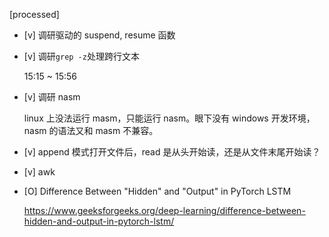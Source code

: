 [processed]

* [v] 调研驱动的 suspend, resume 函数

* [v] 调研`grep -z`处理跨行文本

    15:15 ~ 15:56

* [v] 调研 nasm

    linux 上没法运行 masm，只能运行 nasm。眼下没有 windows 开发环境，nasm 的语法又和 masm 不兼容。

* [v] append 模式打开文件后，read 是从头开始读，还是从文件末尾开始读？

* [v] awk

* [O] Difference Between "Hidden" and "Output" in PyTorch LSTM

    <https://www.geeksforgeeks.org/deep-learning/difference-between-hidden-and-output-in-pytorch-lstm/>
